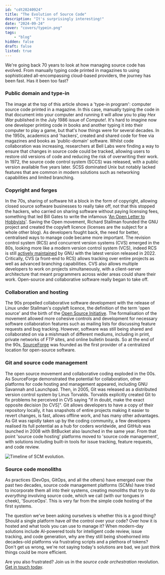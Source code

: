 ```yaml
---
id: "cdt20240924"
title: "The Evolution of Source Code"
description: "It's surprisingly interesting!"
date: "2024-09-24"
cover: "covers/typein.png"
tags:
    - "blog"
hidden: false
draft: false
listed: true
---
```


We're going back 70 years to look at how managing source code has evolved.
From manually typing code printed in magazines to using sophisticated all-encompassing cloud-based providers, the journey has been fast.
Has it been too fast?

### Public domain and type-in

The image at the top of this article shows a 'type-in program': computer source code printed in a magazine.
In this case, manually typing the code in that document into your computer and running it will allow you to play <i>Hex War</i> published in the July 1986 issue of <i>Compute!</i>.
It's hard to imagine now one developer printing code in books and another typing it into their computer to play a game, but that's how things were for several decades.
In the 1950s, academics and 'hackers', created and shared code for free via magazines and books as 'public-domain' software.
Whilst code collaboration was increasing, researchers at Bell Labs were finding a way to ensure that changes in source code could be tracked, allowing users to restore old versions of code and reducing the risk of overwriting their work.
In 1972, the source code control system (SCCS) was released, with a public version available five years later.
SCSS dominated Unix but notably lacked features that are common in modern solutions such as networking capabilities and limited branching.

### Copyright and forges
In the 70s, sharing of software hit a block in the form of copyright, allowing closed source software businesses to really take off, not that this stopped the hackers, who carried on sharing software without paying licensing fees, something that led Bill Gates to write the infamous '[An Open Letter to Hobbyists](https://upload.wikimedia.org/wikipedia/commons/f/f9/Bill_Gates_Letter_to_Hobbyists_ocr.pdf)'.
Saving the Open movement, Richard Stallman founded the GNU project and created the copyleft licence (licenses are the subject for a whole other blog).
As developers fought back, the need for better, centralised ways to manage code became more important.
The revision control system (RCS) and concurrent version systems (CVS) emerged in the 80s, looking more like a modern version control system (VCS), indeed RCS is still [actively maintained](https://www.gnu.org/software/rcs/rcs.html) by GNU with the latest version released in 2022.
Critically, CVS (a front-end to RCS) allows tracking over entire projects as well as advanced branching capabilities.
CVS also allows multiple developers to work on projects simultaneously, with a client-server architecture that meant programmers across wider areas could share their work.
Open-source and collaborative software really began to take off.

### Collaboration and hosting
The 90s propelled collaborative software development with the release of Linux under Stallman's copyleft licence, the definition of the term 'open source' and the birth of the [Open Source Initiative](https://opensource.org/).
The formalisation of the movement allowed more cohesive controls and development for necessary software collaboration features such as mailing lists for discussing feature requests and bug tracking.
However, software was still being shared and collaborated on via a mishmash of different mediums, including in print, private networks of FTP sites, and online bulletin boards.
So at the end of the 90s, [SourceForge](https://sourceforge.net/) was founded as the first provider of a centralized location for open-source software.

### Git and source code management
The open source movement and collaborative coding exploded in the 00s.
As SourceForge demonstrated the potential for collaboration, other platforms for code hosting and management appeared, including GNU Savannah and Launchpad.
Then, in 2005, Git was released as a distributed version control system by Linus Torvalds.
Torvalds explicitly created Git to fix problems he perceived in CVS saying "if in doubt, make the exact opposite decision [to CVS]".
Git allows developers to have a copy of their repository locally, it has snapshots of entire projects making it easier to revert changes, is fast, allows offline work, and has many other advantages.
As Git was rapidly taken up by the coding community, a few developers realised its full potential as a hub for coders worldwide, and GitHub was launched in 2008 with BitBucket also launched in the same year.
From that point 'source code hosting' platforms moved to 'source code management', with solutions including built-in tools for issue tracking, feature requests, and code review.

![Timeline of SCM evolution.](/images/covers/evolution.png)

### Source code monoliths
As practices (DevOps, GitOps, and all the others) have emerged over the past two decades, source code management platforms (SCMs) have tried to incorporate them all into their systems, creating monoliths that try to do *everything* involving source code, which we call (with our tongues in cheek), 'SourceOps'.
This is very far from the simple code hosting of the first systems.

The question we've been asking ourselves is whether this is a good thing?
Should a single platform have *all* the control over your code? Over how it is hosted and what tools you can use to manage it?
When modern-day solutions include AI-powered tools for intelligent code review, issue tracking, and code generation, why are they still being shoehorned into decades-old platforms via frustrating scripts and a plethora of tokens?
Don't get us wrong, we're not saying today's solutions are bad, we just think things could be more efficient.

Are you also frustrated?
Join us in the *source code orchestration* revolution.
<a href="/contact">Get in touch today</a>.